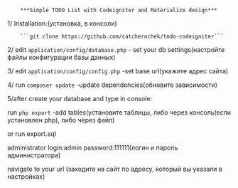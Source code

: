 		***Simple TODO List with Codeigniter and Materialize design***
		
		
1/ Installation:(установка, в консоли)



		```git clone https://github.com/catcherochek/todo-codeigniter```	


2/ edit ```application/config/database.php```   - set your db settings(настройте файлы конфигурации базы данных)

3/ edit ```application/config/config.php```     -set base url(укажите адрес сайта)

4/ run ```composer update```                     -update dependencies(обновите зависимости)

5/after create your database and type in console:

   run	```php export```                          -add tables(установите таблицы,  либо через консоль(если установлен php), либо через файл)

or run export.sql

administrator login:admin   password:111111(логин и пароль администратора)

navigate to your url  (заходите на сайт по адресу, который вы указали в настройках)
